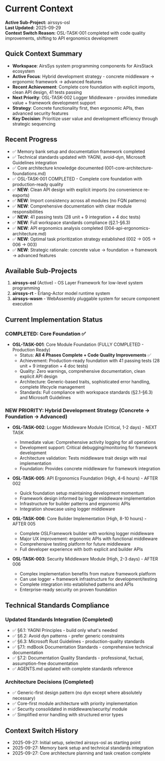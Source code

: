 # Current Context

**Active Sub-Project:** airssys-osl  
**Last Updated:** 2025-09-29  
**Context Switch Reason:** OSL-TASK-001 completed with code quality improvements, shifting to API ergonomics development

## Quick Context Summary
- **Workspace**: AirsSys system programming components for AirsStack ecosystem
- **Active Focus**: Hybrid development strategy - concrete middleware → ergonomic framework → advanced features
- **Recent Achievement**: Complete core foundation with explicit imports, clean API design, 41 tests passing
- **Next Priority**: OSL-TASK-002 Logger Middleware - provides immediate value + framework development support
- **Strategy**: Concrete functionality first, then ergonomic APIs, then advanced security features
- **Key Decision**: Prioritize user value and development efficiency through strategic sequencing

## Recent Progress
- ✅ Memory bank setup and documentation framework completed
- ✅ Technical standards updated with YAGNI, avoid-dyn, Microsoft Guidelines integration  
- ✅ Core architecture knowledge documented (001-core-architecture-foundations.md)
- ✅ OSL-TASK-001 COMPLETED - Complete core foundation with production-ready quality
- ✅ **NEW**: Clean API design with explicit imports (no convenience re-exports)
- ✅ **NEW**: Import consistency across all modules (no FQN patterns)
- ✅ **NEW**: Comprehensive documentation with clear module responsibilities
- ✅ **NEW**: 41 passing tests (28 unit + 9 integration + 4 doc tests)
- ✅ **NEW**: Full workspace standards compliance (§2.1-§6.3)
- ✅ **NEW**: API ergonomics analysis completed (004-api-ergonomics-architecture.md)
- ✅ **NEW**: Optimal task prioritization strategy established (002 → 005 → 006 → 003)
- ✅ **NEW**: Strategic rationale: concrete value → foundation → framework → advanced features

## Available Sub-Projects
1. **airssys-osl** (Active) - OS Layer Framework for low-level system programming
2. **airssys-rt** - Erlang-Actor model runtime system
3. **airssys-wasm** - WebAssembly pluggable system for secure component execution

## Current Implementation Status

### COMPLETED: Core Foundation ✅
- **OSL-TASK-001**: Core Module Foundation (FULLY COMPLETED - Production Ready)
  - Status: **All 4 Phases Complete + Code Quality Improvements** ✅
  - Achievement: Production-ready foundation with 41 passing tests (28 unit + 9 integration + 4 doc tests)
  - Quality: Zero warnings, comprehensive documentation, clean explicit API design
  - Architecture: Generic-based traits, sophisticated error handling, complete lifecycle management
  - Standards: Full compliance with workspace standards (§2.1-§6.3) and Microsoft Guidelines

### NEW PRIORITY: Hybrid Development Strategy (Concrete → Foundation → Advanced)
- **OSL-TASK-002**: Logger Middleware Module (Critical, 1-2 days) - NEXT TASK
  - Immediate value: Comprehensive activity logging for all operations
  - Development support: Critical debugging/monitoring for framework development  
  - Architecture validation: Tests middleware trait design with real implementation
  - Foundation: Provides concrete middleware for framework integration

- **OSL-TASK-005**: API Ergonomics Foundation (High, 4-6 hours) - AFTER 002
  - Quick foundation setup maintaining development momentum
  - Framework design informed by logger middleware implementation
  - Infrastructure for builder patterns and ergonomic APIs
  - Integration showcase using logger middleware

- **OSL-TASK-006**: Core Builder Implementation (High, 8-10 hours) - AFTER 005  
  - Complete OSLFramework builder with working logger middleware
  - Major UX improvement: ergonomic APIs with functional middleware
  - Comprehensive testing platform for future middleware
  - Full developer experience with both explicit and builder APIs

- **OSL-TASK-003**: Security Middleware Module (High, 2-3 days) - AFTER 006
  - Complex implementation benefits from mature framework platform
  - Can use logger + framework infrastructure for development/testing
  - Complete integration into established patterns and APIs
  - Enterprise-ready security on proven foundation

## Technical Standards Compliance

### Updated Standards Integration (Completed)
- ✅ §6.1: YAGNI Principles - build only what's needed
- ✅ §6.2: Avoid dyn patterns - prefer generic constraints
- ✅ §6.3: Microsoft Rust Guidelines - production-quality standards
- ✅ §7.1: mdBook Documentation Standards - comprehensive technical documentation
- ✅ §7.2: Documentation Quality Standards - professional, factual, assumption-free documentation
- ✅ AGENTS.md updated with complete standards reference

### Architecture Decisions (Completed)
- ✅ Generic-first design pattern (no dyn except where absolutely necessary)
- ✅ Core-first module architecture with priority implementation
- ✅ Security consolidated in middleware/security/ module
- ✅ Simplified error handling with structured error types

## Context Switch History
- 2025-09-27: Initial setup, selected airssys-osl as starting point
- 2025-09-27: Memory bank setup and technical standards integration
- 2025-09-27: Core architecture planning and task creation complete